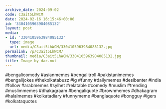 ```yaml
---
archive_date: 2024-09-02
code: C3ait5LhWCM
date: 2024-02-16 16:15:46+00:00
id: '3304105963984085132'
layout: post
media:
- id: '3304105963984085132'
  type: image
  url: media/C3ait5LhWCM/3304105963984085132.jpg
permalink: /p/C3ait5LhWCM/
thumbnail: media/C3ait5LhWCM/3304105963984085132.jpg
title: Image by daz.nut
---
```


#bengalicomedy #asianmemes #bengalitroll #pakistanimemes #bengalijokes #thekolkatabuzz #ig #funny #dailymemes #desibanter #india #follow #arabmemes #sylhet #relatable #comedy #muslim #trending #muslimmemes #dhakagraam #bengaliquote #brownmemes #dhakagram #halalmemes #kolkatadiary #funnymeme #banglaquote #bongguy #igers #kolkataquotes